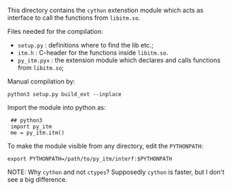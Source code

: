 This directory contains the `cython` extenstion module which acts as interface to call the
functions from `libitm.so`.

Files needed for the compilation:
  - `setup.py` : definitions where to find the lib etc.;
  - `itm.h` : C-header for the functions inside `libitm.so`.
  - `py_itm.pyx` : the extension module which declares and calls functions from `libitm.so`;

Manual compilation by:
```
python3 setup.py build_ext --inplace
```


Import the module into python as:
```
 ## python3
 import py_itm
 me = py_itm.itm()
```
To make the module visible from any directory, edit the `PYTHONPATH`:
```
export PYTHONPATH=/path/to/py_itm/interf:$PYTHONPATH
```

NOTE:
Why `cython` and not `ctypes`? Supposedly `cython` is faster, but I don't see a big difference.

